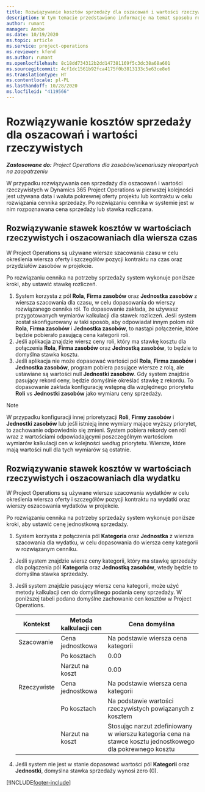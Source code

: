 ```yaml
---
title: Rozwiązywanie kosztów sprzedaży dla oszacowań i wartości rzeczywistych
description: W tym temacie przedstawiono informacje na temat sposobu rozwiązywania stawek sprzedaży na szacunkach i wartościach rzeczywistych.
author: rumant
manager: Annbe
ms.date: 10/19/2020
ms.topic: article
ms.service: project-operations
ms.reviewer: kfend
ms.author: rumant
ms.openlocfilehash: 8c18dd734312b2dd147381169f5c3dc38a68a601
ms.sourcegitcommit: 4cf1dc1561b92fca4175f0b3813133c5e63ce8e6
ms.translationtype: HT
ms.contentlocale: pl-PL
ms.lasthandoff: 10/28/2020
ms.locfileid: "4119566"
---
```

# <a name="resolve-sales-prices-for-estimates-and-actuals"></a>Rozwiązywanie kosztów sprzedaży dla oszacowań i wartości rzeczywistych

_**Zastosowane do:** Project Operations dla zasobów/scenariuszy nieopartych na zaopatrzeniu_

W przypadku rozwiązywania cen sprzedaży dla oszacowań i wartości rzeczywistych w Dynamics 365 Project Operations w pierwszej kolejności jest używana data i waluta pokrewnej oferty projektu lub kontraktu w celu rozwiązania cennika sprzedaży. Po rozwiązaniu cennika w systemie jest w nim rozpoznawana cena sprzedaży lub stawka rozliczana.

## <a name="resolve-sales-rates-on-actual-and-estimate-lines-for-time"></a>Rozwiązywanie stawek kosztów w wartościach rzeczywistych i oszacowaniach dla wiersza czas

W Project Operations są używane wiersze szacowania czasu w celu określenia wiersza oferty i szczegółów pozycji kontraktu na czas oraz przydziałów zasobów w projekcie.

Po rozwiązaniu cennika na potrzeby sprzedaży system wykonuje poniższe kroki, aby ustawić stawkę rozliczeń.

1. System korzysta z pól **Rola**, **Firma zasobów** oraz **Jednostka zasobów** z wiersza szacowania dla czasu, w celu dopasowania do wierszy rozwiązanego cennika ról. To dopasowanie zakłada, że używasz przygotowanych wymiarów kalkulacji dla stawek rozliczeń. Jeśli system został skonfigurowany w taki sposób, aby odpowiadał innym polom niż **Rola**, **Firma zasobów** i **Jednostka zasobów**, to nastąpi połączenie, które będzie pobierało pasującą cena kategorii roli.
2. Jeśli aplikacja znajdzie wiersz ceny roli, który ma stawkę kosztu dla połączenia **Rola**, **Firma zasobów** oraz **Jednostką zasobów**, to będzie to domyślna stawka kosztu.
3. Jeśli aplikacja nie może dopasować wartości pól **Rola**, **Firma zasobów** i **Jednostka zasobów**, program pobiera pasujące wiersze z rolą, ale ustawiane są wartości null **Jednostki zasobów**. Gdy system znajdzie pasujący rekord ceny, będzie domyślnie określać stawkę z rekordu. To dopasowanie zakłada konfigurację wstępną dla względnego priorytetu **Roli** vs **Jednostki zasobów** jako wymiaru ceny sprzedaży.

> [!NOTE]
> W przypadku konfiguracji innej prioretyzacji **Roli**, **Firmy zasobów** i **Jednostki zasobów** lub jeśli istnieją inne wymiary mające wyższy priorytet, to zachowanie odpowiednio się zmieni. System pobiera rekordy cen ról wraz z wartościami odpowiadającymi poszczególnym wartościom wymiarów kalkulacji cen w kolejności według priorytetu. Wiersze, które mają wartości null dla tych wymiarów są ostatnie.

## <a name="resolve-sales-rates-on-actual-and-estimate-lines-for-expense"></a>Rozwiązywanie stawek kosztów w wartościach rzeczywistych i oszacowaniach dla wydatku

W Project Operations są używane wiersze szacowania wydatków w celu określenia wiersza oferty i szczegółów pozycji kontraktu na wydatki oraz wierszy oszacowania wydatków w projekcie.

Po rozwiązaniu cennika na potrzeby sprzedaży system wykonuje poniższe kroki, aby ustawić cenę jednostkową sprzedaży.

1. System korzysta z połączenia pól **Kategoria** oraz **Jednostka** z wiersza szacowania dla wydatku, w celu dopasowania do wiersza ceny kategorii w rozwiązanym cenniku.
2. Jeśli system znajdzie wiersz ceny kategorii, który ma stawkę sprzedaży dla połączenia pól **Kategoria** oraz **Jednostką zasobów**, wtedy będzie to domyślna stawka sprzedaży.
3. Jeśli system znajdzie pasujący wiersz cena kategorii, może użyć metody kalkulacji cen do domyślnego podania ceny sprzedaży. W poniższej tabeli podano domyślne zachowanie cen kosztów w Project Operations.

    | Kontekst | Metoda kalkulacji cen | Cena domyślna |
    | --- | --- | --- |
    | Szacowanie | Cena jednostkowa | Na podstawie wiersza cena kategorii |
    | &nbsp; | Po kosztach | 0.00 |
    | &nbsp; | Narzut na koszt | 0.00 |
    | Rzeczywiste | Cena jednostkowa | Na podstawie wiersza cena kategorii |
    | &nbsp; | Po kosztach | Na podstawie wartości rzeczywistych powiązanych z kosztem |
    | &nbsp; | Narzut na koszt | Stosując narzut zdefiniowany w wierszu kategoria cena na stawce kosztu jednostkowego dla pokrewnego kosztu |

4. Jeśli system nie jest w stanie dopasować wartości pól **Kategorii** oraz **Jednostki**, domyślna stawka sprzedaży wynosi zero (0).


[!INCLUDE[footer-include](../includes/footer-banner.md)]